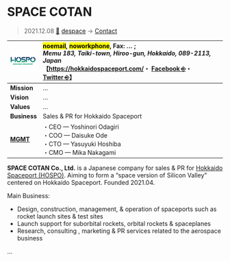# SPACE COTAN
> 2021.12.08 [🚀](../../index/index.md) [despace](../index.md) → [Contact](../contact.md)

|[![](../f/contact/h/hospo_logo1_thumb.png)](../f/contact/h/hospo_logo1.webp)|<mark>noemail</mark>, <mark>noworkphone</mark>, Fax: … ;<br> *Memu 183, Taiki-town, Hiroo-gun, Hokkaido, 089-2113, Japan*<br> 【<https://hokkaidospaceport.com/>・ [Facebook ⎆](https://www.facebook.com/hokkaidospaceport/)・ [Twitter ⎆](https://twitter.com/@hospojapan)】|
|:--|:--|
|**Mission**|…|
|**Vision**|…|
|**Values**|…|
|**Business**|Sales & PR for Hokkaido Spaceport|
|**[MGMT](../mgmt.md)**|・CEO — Yoshinori Odagiri<br> ・COO — Daisuke Ode<br> ・CTO — Yasuyuki Hoshiba<br> ・CMO — Mika Nakagami|

**SPACE COTAN Co., Ltd.** is a Japanese company for sales & PR for [Hokkaido Spaceport (HOSPO)](../spaceport.md). Aiming to form a “space version of Silicon Valley” centered on Hokkaido Spaceport. Founded 2021.04.

Main Business:

   - Design, construction, management, & operation of spaceports such as rocket launch sites & test sites
   - Launch support for suborbital rockets, orbital rockets & spaceplanes
   - Research, consulting , marketing & PR services related to the aerospace business

<p style="page-break-after:always"> </p>

…

